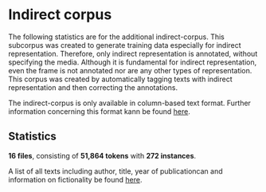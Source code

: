 # Indirect corpus

The following statistics are for the additional indirect-corpus. This subcorpus was created to generate training data especially for indirect representation. Therefore, only indirect representation is annotated, without specifying the media. Although it is fundamental for indirect representation, even the frame is not annotated nor are any other types of representation. This corpus was created by automatically tagging texts with indirect representation and then correcting the annotations.

The indirect-corpus is only available in column-based text format. Further information concerning this format kann be found [here](/resources/docs/column_based_text_format.md).

## Statistics

**16 files**, consisting of	**51,864 tokens** with	**272 instances**.

A list of all texts including author, title, year of publicationcan and information on fictionality be found [here](/resources/docs/metadata_indirect.xlsx).
